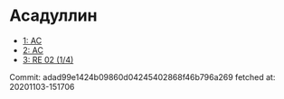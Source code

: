 # Асадуллин
- [1: AC](1.md)
- [2: AC](2.md)
- [3: RE 02 (1/4)](3.md)

Commit: adad99e1424b09860d04245402868f46b796a269
 fetched at: 20201103-151706
